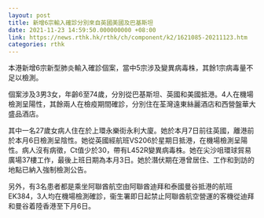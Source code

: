 ```yaml
---
layout: post
title: 新增6宗輸入確診分別來自英國美國及巴基斯坦
date: 2021-11-23 14:59:50.000000000 +08:00
link: https://news.rthk.hk/rthk/ch/component/k2/1621085-20211123.htm
categories: rthk
---
```


本港新增6宗新型肺炎輸入確診個案，當中5宗涉及變異病毒株，其餘1宗病毒量不足以檢測。

個案涉及3男3女，年齡6至74歲，分別從巴基斯坦、英國和美國抵港。4人在機場檢測呈陽性，其餘兩人在檢疫期間確診，分別住在荃灣遠東絲麗酒店和西營盤華大盛品酒店。

其中一名27歲女病人住在於上環永樂街永利大廈。她於本月7日前往英國，離港前於本月6日檢測呈陰性。她從英國經航班VS206於星期日抵港，在機場檢測呈陽性。病人沒有病徵，Ct值少於30，帶有L452R變異病毒株。她在尖沙咀環球貿易廣場37樓工作，最後上班日期為本月3日。她於潛伏期在港曾居住、工作和到訪的地點已納入強制檢測公告。

另外，有3名患者都是乘坐阿聯酋航空由阿聯酋迪拜和泰國曼谷抵港的航班EK384，3人均在機場檢測確診，衞生署即日起禁止阿聯酋航空營運的客機從迪拜和曼谷着陸香港至下月6日。

